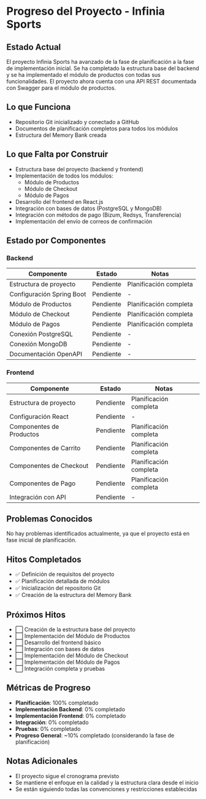 # Progreso del Proyecto - Infinia Sports

## Estado Actual
El proyecto Infinia Sports ha avanzado de la fase de planificación a la fase de implementación inicial. Se ha completado la estructura base del backend y se ha implementado el módulo de productos con todas sus funcionalidades. El proyecto ahora cuenta con una API REST documentada con Swagger para el módulo de productos.

## Lo que Funciona
- Repositorio Git inicializado y conectado a GitHub
- Documentos de planificación completos para todos los módulos
- Estructura del Memory Bank creada

## Lo que Falta por Construir
- Estructura base del proyecto (backend y frontend)
- Implementación de todos los módulos:
  - Módulo de Productos
  - Módulo de Checkout
  - Módulo de Pagos
- Desarrollo del frontend en React.js
- Integración con bases de datos (PostgreSQL y MongoDB)
- Integración con métodos de pago (Bizum, Redsys, Transferencia)
- Implementación del envío de correos de confirmación

## Estado por Componentes

### Backend
| Componente | Estado | Notas |
|------------|--------|-------|
| Estructura de proyecto | Pendiente | Planificación completa |
| Configuración Spring Boot | Pendiente | - |
| Módulo de Productos | Pendiente | Planificación completa |
| Módulo de Checkout | Pendiente | Planificación completa |
| Módulo de Pagos | Pendiente | Planificación completa |
| Conexión PostgreSQL | Pendiente | - |
| Conexión MongoDB | Pendiente | - |
| Documentación OpenAPI | Pendiente | - |

### Frontend
| Componente | Estado | Notas |
|------------|--------|-------|
| Estructura de proyecto | Pendiente | Planificación completa |
| Configuración React | Pendiente | - |
| Componentes de Productos | Pendiente | Planificación completa |
| Componentes de Carrito | Pendiente | Planificación completa |
| Componentes de Checkout | Pendiente | Planificación completa |
| Componentes de Pago | Pendiente | Planificación completa |
| Integración con API | Pendiente | - |

## Problemas Conocidos
No hay problemas identificados actualmente, ya que el proyecto está en fase inicial de planificación.

## Hitos Completados
- ✅ Definición de requisitos del proyecto
- ✅ Planificación detallada de módulos
- ✅ Inicialización del repositorio Git
- ✅ Creación de la estructura del Memory Bank

## Próximos Hitos
- ⬜ Creación de la estructura base del proyecto
- ⬜ Implementación del Módulo de Productos
- ⬜ Desarrollo del frontend básico
- ⬜ Integración con bases de datos
- ⬜ Implementación del Módulo de Checkout
- ⬜ Implementación del Módulo de Pagos
- ⬜ Integración completa y pruebas

## Métricas de Progreso
- **Planificación**: 100% completado
- **Implementación Backend**: 0% completado
- **Implementación Frontend**: 0% completado
- **Integración**: 0% completado
- **Pruebas**: 0% completado
- **Progreso General**: ~10% completado (considerando la fase de planificación)

## Notas Adicionales
- El proyecto sigue el cronograma previsto
- Se mantiene el enfoque en la calidad y la estructura clara desde el inicio
- Se están siguiendo todas las convenciones y restricciones establecidas
